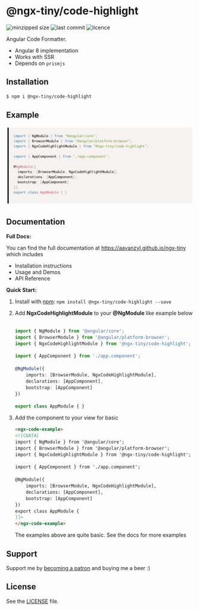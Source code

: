# @ngx-tiny/code-highlight

![minzipped size](https://img.shields.io/bundlephobia/minzip/@ngx-tiny/code-highlight?style=for-the-badge)
![last commit](https://img.shields.io/github/last-commit/aavanzyl/ngx-tiny?style=for-the-badge)
![licence](https://img.shields.io/npm/l/@ngx-tiny/code-highlight?style=for-the-badge)

Angular Code Formatter.

* Angular 8 implementation
* Works with SSR
* Depends on `prismjs`

## Installation

```sh
$ npm i @ngx-tiny/code-highlight
```


## Example

![Code Highlight Example](https://raw.githubusercontent.com/aavanzyl/ngx-tiny/master/projects/assets/ngx-code-highlight.png)

## Documentation

__Full Docs:__

You can find the full documentation at https://aavanzyl.github.io/ngx-tiny which includes
* Installation instructions
* Usage and Demos
* API Reference

__Quick Start:__

1. Install with [npm](https://www.npmjs.com): `npm install @ngx-tiny/code-highlight --save`

2. Add __NgxCodeHighlightModule__ to your __@NgModule__ like example below
    ```typescript

    import { NgModule } from '@angular/core';
    import { BrowserModule } from '@angular/platform-browser';
    import { NgxCodeHighlightModule } from '@ngx-tiny/code-highlight';

    import { AppComponent } from './app.component';

    @NgModule({
        imports: [BrowserModule, NgxCodeHighlightModule],
        declarations: [AppComponent],
        bootstrap: [AppComponent]
    })

    export class AppModule { }

    ```
 4. Add the component to your view for basic
    ```html
    <ngx-code-example>
    <![CDATA[
    import { NgModule } from '@angular/core';
    import { BrowserModule } from '@angular/platform-browser';
    import { NgxCodeHighlightModule } from '@ngx-tiny/code-highlight';
    
    import { AppComponent } from './app.component';
    
    @NgModule({
        imports: [BrowserModule, NgxCodeHighlightModule],
        declarations: [AppComponent],
        bootstrap: [AppComponent]
    })
    export class AppModule {
    ]]>
    </ngx-code-example>   
    ```
    The examples above are quite basic. See the docs for more examples
    


## Support

Support me by [becoming a patron](https://www.patreon.com/bePatron?u=27640996) and buying me a beer :) 

## License
See the [LICENSE][license] file.


[license]: /LICENSE
[contributing]: /CONTRIBUTING.md
[docs]: /DOCUMENTATION.md 
